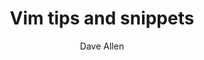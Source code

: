 ---
title: Vim tips and snippets
author: Dave Allen
layout: post
permalink: /vim-tips-and-snippets/
categories: software
---
